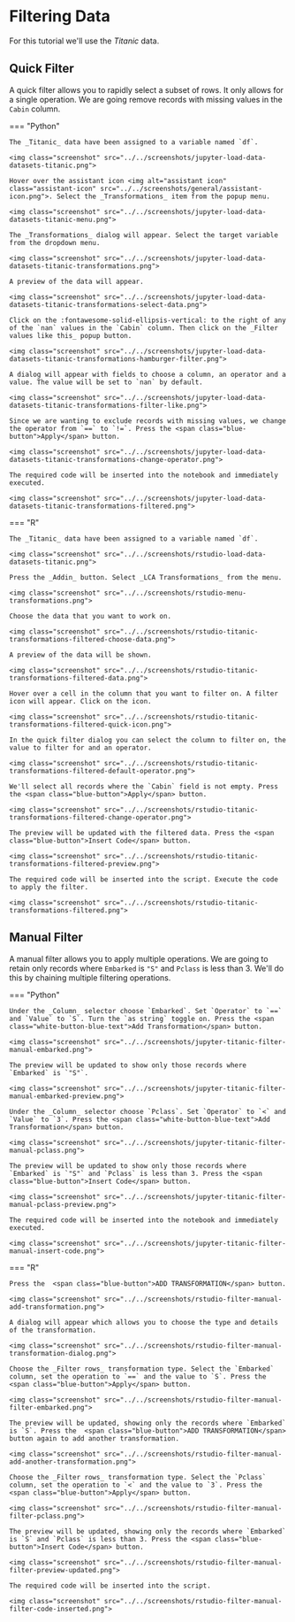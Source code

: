 # Filtering Data

<!-- https://user-images.githubusercontent.com/46192475/182823427-61bf2e88-db15-4aa8-bf85-054b21c9e6ac.mp4 -->

For this tutorial we'll use the _Titanic_ data.

## Quick Filter

A quick filter allows you to rapidly select a subset of rows. It only allows for a single operation. We are going remove records with missing values in the `Cabin` column. 

=== "Python"

    The _Titanic_ data have been assigned to a variable named `df`.

    <img class="screenshot" src="../../screenshots/jupyter-load-data-datasets-titanic.png">

    Hover over the assistant icon <img alt="assistant icon" class="assistant-icon" src="../../screenshots/general/assistant-icon.png">. Select the _Transformations_ item from the popup menu.

    <img class="screenshot" src="../../screenshots/jupyter-load-data-datasets-titanic-menu.png">

    The _Transformations_ dialog will appear. Select the target variable from the dropdown menu.

    <img class="screenshot" src="../../screenshots/jupyter-load-data-datasets-titanic-transformations.png">

    A preview of the data will appear.

    <img class="screenshot" src="../../screenshots/jupyter-load-data-datasets-titanic-transformations-select-data.png">

    Click on the :fontawesome-solid-ellipsis-vertical: to the right of any of the `nan` values in the `Cabin` column. Then click on the _Filter values like this_ popup button.

    <img class="screenshot" src="../../screenshots/jupyter-load-data-datasets-titanic-transformations-hamburger-filter.png">

    A dialog will appear with fields to choose a column, an operator and a value. The value will be set to `nan` by default.

    <img class="screenshot" src="../../screenshots/jupyter-load-data-datasets-titanic-transformations-filter-like.png">

    Since we are wanting to exclude records with missing values, we change the operator from `==` to `!=`. Press the <span class="blue-button">Apply</span> button.

    <img class="screenshot" src="../../screenshots/jupyter-load-data-datasets-titanic-transformations-change-operator.png">

    The required code will be inserted into the notebook and immediately executed.

    <img class="screenshot" src="../../screenshots/jupyter-load-data-datasets-titanic-transformations-filtered.png">

=== "R"

    The _Titanic_ data have been assigned to a variable named `df`.

    <img class="screenshot" src="../../screenshots/rstudio-load-data-datasets-titanic.png">

    Press the _Addin_ button. Select _LCA Transformations_ from the menu.

    <img class="screenshot" src="../../screenshots/rstudio-menu-transformations.png">

    Choose the data that you want to work on.

    <img class="screenshot" src="../../screenshots/rstudio-titanic-transformations-filtered-choose-data.png">

    A preview of the data will be shown.

    <img class="screenshot" src="../../screenshots/rstudio-titanic-transformations-filtered-data.png">

    Hover over a cell in the column that you want to filter on. A filter icon will appear. Click on the icon.

    <img class="screenshot" src="../../screenshots/rstudio-titanic-transformations-filtered-quick-icon.png">

    In the quick filter dialog you can select the column to filter on, the value to filter for and an operator.

    <img class="screenshot" src="../../screenshots/rstudio-titanic-transformations-filtered-default-operator.png">

    We'll select all records where the `Cabin` field is not empty. Press the <span class="blue-button">Apply</span> button.

    <img class="screenshot" src="../../screenshots/rstudio-titanic-transformations-filtered-change-operator.png">

    The preview will be updated with the filtered data. Press the <span class="blue-button">Insert Code</span> button.

    <img class="screenshot" src="../../screenshots/rstudio-titanic-transformations-filtered-preview.png">

    The required code will be inserted into the script. Execute the code to apply the filter.

    <img class="screenshot" src="../../screenshots/rstudio-titanic-transformations-filtered.png">

## Manual Filter

A manual filter allows you to apply multiple operations. We are going to retain only records where `Embarked` is `"S"` and `Pclass` is less than 3. We'll do this by chaining multiple filtering operations.

=== "Python"

    Under the _Column_ selector choose `Embarked`. Set `Operator` to `==` and `Value` to `S`. Turn the `as string` toggle on. Press the <span class="white-button-blue-text">Add Transformation</span> button.

    <img class="screenshot" src="../../screenshots/jupyter-titanic-filter-manual-embarked.png">

    The preview will be updated to show only those records where `Embarked` is `"S"`.

    <img class="screenshot" src="../../screenshots/jupyter-titanic-filter-manual-embarked-preview.png">

    Under the _Column_ selector choose `Pclass`. Set `Operator` to `<` and `Value` to `3`. Press the <span class="white-button-blue-text">Add Transformation</span> button.

    <img class="screenshot" src="../../screenshots/jupyter-titanic-filter-manual-pclass.png">

    The preview will be updated to show only those records where `Embarked` is `"S"` and `Pclass` is less than 3. Press the <span class="blue-button">Insert Code</span> button.

    <img class="screenshot" src="../../screenshots/jupyter-titanic-filter-manual-pclass-preview.png">

    The required code will be inserted into the notebook and immediately executed.

    <img class="screenshot" src="../../screenshots/jupyter-titanic-filter-manual-insert-code.png">

=== "R"

    Press the  <span class="blue-button">ADD TRANSFORMATION</span> button.

    <img class="screenshot" src="../../screenshots/rstudio-filter-manual-add-transformation.png">

    A dialog will appear which allows you to choose the type and details of the transformation.

    <img class="screenshot" src="../../screenshots/rstudio-filter-manual-transformation-dialog.png">

    Choose the _Filter rows_ transformation type. Select the `Embarked` column, set the operation to `==` and the value to `S`. Press the  <span class="blue-button">Apply</span> button.

    <img class="screenshot" src="../../screenshots/rstudio-filter-manual-filter-embarked.png">

    The preview will be updated, showing only the records where `Embarked` is `S`. Press the  <span class="blue-button">ADD TRANSFORMATION</span> button again to add another transformation.

    <img class="screenshot" src="../../screenshots/rstudio-filter-manual-add-another-transformation.png">

    Choose the _Filter rows_ transformation type. Select the `Pclass` column, set the operation to `<` and the value to `3`. Press the  <span class="blue-button">Apply</span> button.

    <img class="screenshot" src="../../screenshots/rstudio-filter-manual-filter-pclass.png">

    The preview will be updated, showing only the records where `Embarked` is `S` and `Pclass` is less than 3. Press the <span class="blue-button">Insert Code</span> button.

    <img class="screenshot" src="../../screenshots/rstudio-filter-manual-filter-preview-updated.png">

    The required code will be inserted into the script.

    <img class="screenshot" src="../../screenshots/rstudio-filter-manual-filter-code-inserted.png">